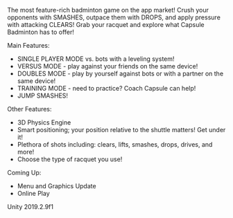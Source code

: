 The most feature-rich badminton game on the app market! Crush your opponents with SMASHES, outpace them with DROPS, and apply pressure with attacking CLEARS! Grab your racquet and explore what Capsule Badminton has to offer!

Main Features:
- SINGLE PLAYER MODE vs. bots with a leveling system!
- VERSUS MODE - play against your friends on the same device!
- DOUBLES MODE - play by yourself against bots or with a partner on the same device!
- TRAINING MODE - need to practice? Coach Capsule can help!
- JUMP SMASHES!

Other Features:
- 3D Physics Engine
- Smart positioning; your position relative to the shuttle matters! Get under it!
- Plethora of shots including: clears, lifts, smashes, drops, drives, and more!
- Choose the type of racquet you use!

Coming Up:
- Menu and Graphics Update
- Online Play

Unity 2019.2.9f1
